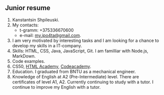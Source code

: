 Junior resume
---
1. Kanstantsin Shpileuski.
2. My contacts: 
   * t-gramm: +375336670600
   * e-mail: <my.ipo4ta@gmail.com>.
3. I am very motivated by interesting tasks and I am looking for a chance to develop my skills in a IT-company.
4. Skills: HTML, CSS, Java, JavaScript, Git. I am familliar with Node.js, MarkDown.
5. Сode examples.
6. CS50, [HTML Academy](https://htmlacademy.ru/profile/id190672/achievements), [Codeacademy](https://www.codecademy.com/users/KanstantsinShpileuski/achievements).
7. Education. I graduated from BNTU as a mechanical engineer.
8. Knowledge of English at A2 (Pre-Intermediate) level. There are certificates of level A1, A2. Currently continuing to study with a tutor. I continue to improve my English with a tutor.